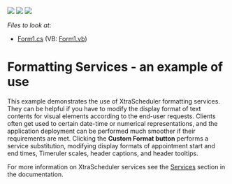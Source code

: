 <!-- default badges list -->
![](https://img.shields.io/endpoint?url=https://codecentral.devexpress.com/api/v1/VersionRange/128633627/13.1.4%2B)
[![](https://img.shields.io/badge/Open_in_DevExpress_Support_Center-FF7200?style=flat-square&logo=DevExpress&logoColor=white)](https://supportcenter.devexpress.com/ticket/details/E507)
[![](https://img.shields.io/badge/📖_How_to_use_DevExpress_Examples-e9f6fc?style=flat-square)](https://docs.devexpress.com/GeneralInformation/403183)
<!-- default badges end -->
<!-- default file list -->
*Files to look at*:

* [Form1.cs](./CS/CustomFormats/Form1.cs) (VB: [Form1.vb](./VB/CustomFormats/Form1.vb))
<!-- default file list end -->
# Formatting Services - an example of use


<p>This example demonstrates the use of XtraScheduler formatting services. <br />
They can be helpful if you have to modify the display format of text contents for visual elements according to the end-user requests. Clients often get used to certain date-time or numerical representations, and the application deployment can be performed much smoother if their requirements are met. Clicking the <strong>Custom Format button</strong> performs a service substitution, modifying display formats of appointment start and end times, Timeruler scales, header captions, and header tooltips.</p><p>For more information on XtraScheduler services see the <a href="http://documentation.devexpress.com/#WindowsForms/CustomDocument4106">Services</a> section in the documentation.</p>

<br/>


